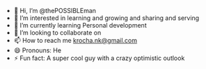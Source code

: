 - 👋 Hi, I’m @thePOSSIBLEman
- 👀 I’m interested in learning and growing and sharing and serving
- 🌱 I’m currently learning Personal development
- 💞️ I’m looking to collaborate on 
- 📫 How to reach me krocha.nk@gmail.com
- 😄 Pronouns: He
- ⚡ Fun fact: A super cool guy with a crazy optimistic outlook

<!---
thePOSSIBLEman/thePOSSIBLEman is a ✨ special ✨ repository because its `README.md` (this file) appears on your GitHub profile.
You can click the Preview link to take a look at your changes.
--->
